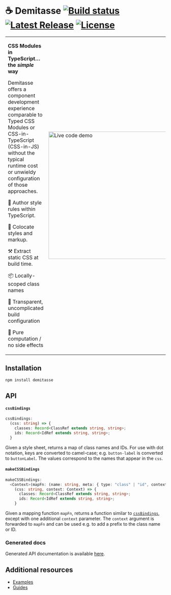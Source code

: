 # ☕ Demitasse <a href="https://github.com/nsaunders/demitasse/actions/workflows/ci.yml"><img src="https://img.shields.io/github/actions/workflow/status/nsaunders/demitasse/ci.yml?branch=master" alt="Build status"></a> <a href="https://www.npmjs.com/package/demitasse"><img src="https://img.shields.io/npm/v/demitasse.svg" alt="Latest Release"></a> <a href="https://github.com/nsaunders/demitasse/blob/master/LICENSE"><img src="https://img.shields.io/github/license/nsaunders/demitasse.svg" alt="License"></a>

<table>
<tr>
<td>

**CSS Modules in TypeScript…the _simple_ way**

Demitasse offers a component development experience comparable to Typed CSS Modules or CSS-in-TypeScript (CSS-in-JS) without the typical runtime cost or unwieldy configuration of those approaches.

💅 Author style rules within TypeScript.

👬 Colocate styles and markup.

⚒️  Extract static CSS at build time.

📦 Locally-scoped class names

🔎 Transparent, uncomplicated build configuration

👼 Pure computation / no side effects

</td>
<td>

<img src="https://user-images.githubusercontent.com/2517229/213875430-b7065a2d-98eb-4d0f-a30c-a71a10130fb5.gif" alt="Live code demo" width="400" height="400" />

</td>
</tr>
</table>

## Installation
```bash
npm install demitasse
```

## API

#### `cssBindings`

```typescript
cssBindings:
  (css: string) => {
    classes: Record<ClassRef extends string, string>;
    ids: Record<IdRef extends string, string>;
  }
```

Given a style sheet, returns a map of class names and IDs. For use with dot notation, keys are converted to camel-case; e.g. `button-label` is converted to `buttonLabel`. The values correspond to the names that appear in the `css`.

#### `makeCSSBindings`

```typescript
makeCSSBindings:
  <Context>(mapFn: (name: string, meta: { type: "class" | "id", context: Context }) => string) =>
    (css: string, context: Context) => {
      classes: Record<ClassRef extends string, string>;
      ids: Record<IdRef extends string, string>;
    }
```

Given a mapping function `mapFn`, returns a function similar to [`cssBindings`](#cssbindings), except with one additional `context` parameter. The `context` argument is forwarded to `mapFn` and can be used e.g. to add a prefix to the class name or ID.

### Generated docs

Generated API documentation is available [here](./docs).

## Additional resources

* [Examples](./examples)
* [Guides](./guides)
